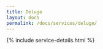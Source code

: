 ```yaml
---
title: Deluge
layout: docs
permalink: /docs/services/deluge/
---
```


{% include service-details.html %}

